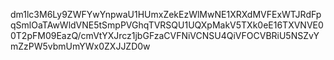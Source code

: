 dm1lc3M6Ly9ZWFYwYnpwaU1HUmxZekEzWlMwNE1XRXdMVFExWTJRdFpqSmlOaTAwWldVNE5tSmpPVGhqTVRSQU1UQXpMakV5TXk0eE16TXVNVE00T2pFM09EazQ/cmVtYXJrcz1jbGFzaCVFNiVCNSU4QiVFOCVBRiU5NSZvYmZzPW5vbmUmYWx0ZXJJZD0w
